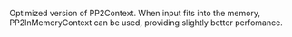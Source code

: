 Optimized version of PP2Context. When input fits into the memory, PP2InMemoryContext can be used, providing slightly better perfomance.